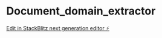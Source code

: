 # Document_domain_extractor

[Edit in StackBlitz next generation editor ⚡️](https://stackblitz.com/~/github.com/DIVYABODANA2504/Document_domain_extractor)